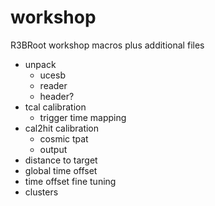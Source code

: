 # workshop
R3BRoot workshop macros plus additional files

- unpack
  - ucesb
  - reader
  - header?
- tcal calibration
  - trigger time mapping
- cal2hit calibration
   - cosmic tpat
   - output
- distance to target
- global time offset
- time offset fine tuning
- clusters
